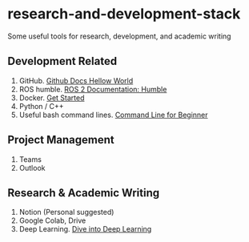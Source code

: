 # research-and-development-stack
Some useful tools for research, development, and academic writing

## Development Related
1. GitHub. [Github Docs Hellow World](https://docs.github.com/en/get-started/start-your-journey/hello-world)
2. ROS humble. [ROS 2 Documentation: Humble](https://docs.ros.org/en/humble/index.html)
3. Docker. [Get Started](https://docs.docker.com/get-started/)
4. Python / C++
5. Useful bash command lines. [Command Line for Beginner](https://ubuntu.com/tutorials/command-line-for-beginners#1-overview)

## Project Management
1. Teams
2. Outlook

## Research & Academic Writing
1. Notion (Personal suggested)
2. Google Colab, Drive
3. Deep Learning. [Dive into Deep Learning](https://d2l.ai/)

